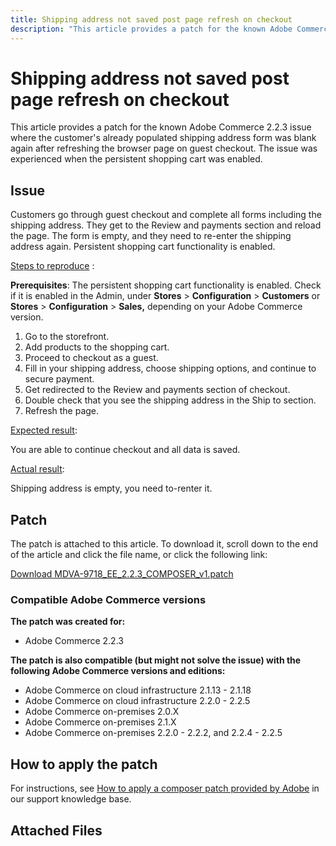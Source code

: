 ```yaml
---
title: Shipping address not saved post page refresh on checkout
description: "This article provides a patch for the known Adobe Commerce 2.2.3 issue where the customer's already populated shipping address form was blank again after refreshing the browser page on guest checkout. The issue was experienced when the persistent shopping cart was enabled."
---
```


# Shipping address not saved post page refresh on checkout

This article provides a patch for the known Adobe Commerce 2.2.3 issue where the customer's already populated shipping address form was blank again after refreshing the browser page on guest checkout. The issue was experienced when the persistent shopping cart was enabled.

## Issue

Customers go through guest checkout and complete all forms including the shipping address. They get to the Review and payments section and reload the page. The form is empty, and they need to re-enter the shipping address again. Persistent shopping cart functionality is enabled.

<u>Steps to reproduce</u> :

**Prerequisites**: The persistent shopping cart functionality is enabled. Check if it is enabled in the Admin, under **Stores** > **Configuration** > **Customers** or **Stores** > **Configuration** > **Sales,** depending on your Adobe Commerce version.

1. Go to the storefront.
1. Add products to the shopping cart.
1. Proceed to checkout as a guest.
1. Fill in your shipping address, choose shipping options, and continue to secure payment.
1. Get redirected to the Review and payments section of checkout.
1. Double check that you see the shipping address in the Ship to section.
1. Refresh the page.

<u>Expected result</u>:

You are able to continue checkout and all data is saved.

<u>Actual result</u>:

Shipping address is empty, you need to-renter it.

## Patch

The patch is attached to this article. To download it, scroll down to the end of the article and click the file name, or click the following link:

[Download MDVA-9718\_EE\_2.2.3\_COMPOSER\_v1.patch](assets/MDVA-9718_EE_2.2.3_COMPOSER_v1.patch.zip)

### Compatible Adobe Commerce versions

**The patch was created for:**

* Adobe Commerce 2.2.3

**The patch is also compatible (but might not solve the issue) with the following Adobe Commerce versions and editions:**

* Adobe Commerce on cloud infrastructure 2.1.13 - 2.1.18
* Adobe Commerce on cloud infrastructure 2.2.0 - 2.2.5
* Adobe Commerce on-premises 2.0.X
* Adobe Commerce on-premises 2.1.X
* Adobe Commerce on-premises 2.2.0 - 2.2.2, and 2.2.4 - 2.2.5

## How to apply the patch

For instructions, see [How to apply a composer patch provided by Adobe](https://support.magento.com/hc/en-us/articles/360028367731) in our support knowledge base.

## Attached Files 

